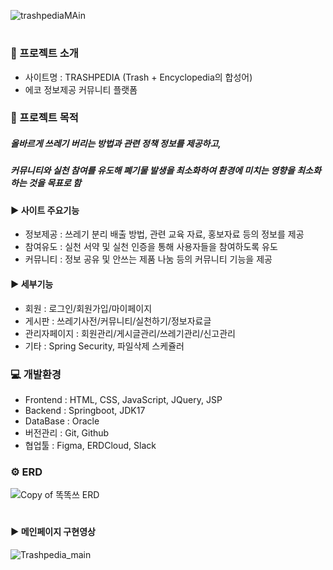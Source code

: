 
![trashpediaMAin](https://github.com/ES1230/ES1230.github.io/assets/153258776/9065af08-63ac-4304-8dcc-09bfa2d790c3)


#


###  📄 프로젝트 소개
- 사이트명 : TRASHPEDIA (Trash + Encyclopedia의 합성어)
- 에코 정보제공 커뮤니티 플랫폼

### 📕 프로젝트 목적
  
#####   올바르게 쓰레기 버리는 방법과 관련 정책 정보를 제공하고, 
#####   커뮤니티와 실천 참여를 유도해 폐기물 발생을 최소화하여 환경에 미치는 영향을 최소화하는 것을 목표로 함   
   
  
#### ▶ 사이트 주요기능
 - 정보제공 : 쓰레기 분리 배출 방법, 관련 교육 자료, 홍보자료 등의 정보를 제공
 - 참여유도 : 실천 서약 및 실천 인증을 통해 사용자들을 참여하도록 유도
 - 커뮤니티 : 정보 공유 및 안쓰는 제품 나눔 등의 커뮤니티 기능을 제공

#### ▶ 세부기능
 - 회원 : 로그인/회원가입/마이페이지
 - 게시판 : 쓰레기사전/커뮤니티/실천하기/정보자료글
 - 관리자페이지 : 회원관리/게시글관리/쓰레기관리/신고관리
 - 기타 : Spring Security, 파일삭제 스케쥴러

### 💻 개발환경

- Frontend : HTML, CSS, JavaScript, JQuery, JSP
- Backend : Springboot, JDK17
- DataBase : Oracle
- 버전관리 : Git, Github
- 협업툴 : Figma, ERDCloud, Slack

### ⚙ ERD
![Copy of 똑똑쓰 ERD](https://github.com/ES1230/ODIGAJI_TeamProject/assets/153258776/cedb745c-367c-4a97-a2c9-844f0155783d)
   
#   
   
#### ▶ 메인페이지 구현영상

![Trashpedia_main](https://github.com/ES1230/MangoBoard-React/assets/153258776/0c9bbb9c-9da2-4ff7-90c5-c288b9f79c7e)

   

